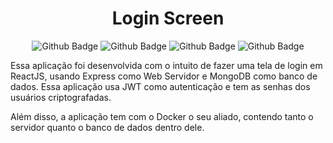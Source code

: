 <h1 align="center">Login Screen</h1>
<p align="center">
    <img alt="Github Badge" src="https://img.shields.io/badge/Javascript-ModuleES-yellow">
    <img alt="Github Badge" src="https://img.shields.io/badge/ReactJS-80%25-blue">
    <img alt="Github Badge" src="https://img.shields.io/badge/Express-25%25-lightgrey">
    <img alt="Github Badge" src="https://img.shields.io/badge/MongoDB-Database-green">
    
</p>
<p>Essa aplicação foi desenvolvida com o intuito de fazer uma tela de login em ReactJS, usando Express como Web Servidor e MongoDB como banco de dados. Essa aplicação usa JWT como autenticação e tem as senhas dos usuários criptografadas.</p>
<p>Além disso, a aplicação tem com o Docker o seu aliado, contendo tanto o servidor quanto o banco de dados dentro dele.</p>
